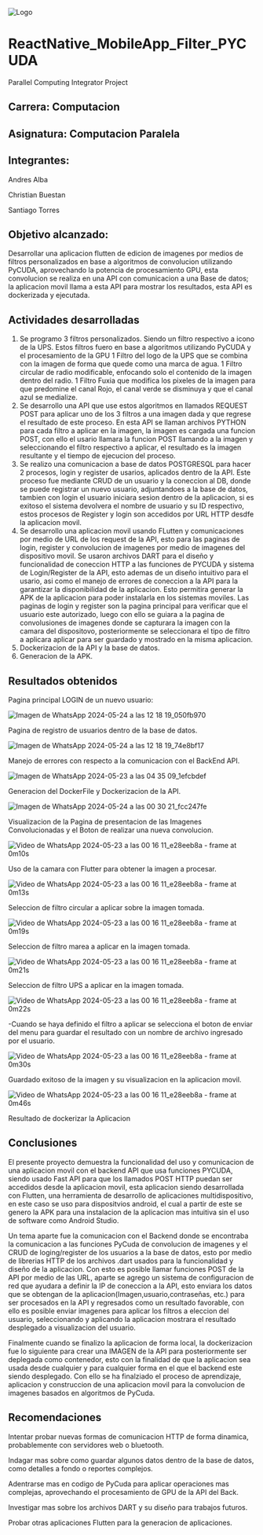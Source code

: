 ![Logo](https://github.com/CosmicAdc/Flutter_MobileApp_Filter_PYCUDA/assets/84852007/12a82279-0ac6-45bc-95a6-76ea53c9eaf6)

# ReactNative_MobileApp_Filter_PYCUDA
 Parallel Computing Integrator Project

 ## Carrera: Computacion

 ## Asignatura: Computacion Paralela

 ## Integrantes:

 Andres Alba
  
 Christian Buestan

 Santiago Torres



 ## Objetivo alcanzado: 
Desarrollar una aplicacion flutten de edicion de imagenes por medios de filtros personalizados en base a algoritmos de convolucion utilizando PyCUDA, aprovechando la potencia de procesamiento GPU, esta convolucion se realiza en una API con comunicacion a una Base de datos; la aplicacion movil llama a esta API para mostrar los resultados, esta API es dockerizada y ejecutada.

## Actividades desarrolladas
1. Se programo 3 filtros personalizados. Siendo un filtro respectivo a icono de la UPS. Estos filtros fuero en base a algoritmos utilizando PyCUDA y el procesamiento de la GPU
   1 Filtro del logo de la UPS que se combina con la imagen de forma que quede como una marca de agua.
   1 Filtro circular de radio modificable, enfocando solo el contenido de la imagen dentro del radio.
   1 Filtro Fuxia que modifica los pixeles de la imagen para que predomine el canal Rojo, el canal verde se disminuya y que el canal azul se medialize.
3. Se desarrollo una API que use estos algoritmos en llamados REQUEST POST para aplicar uno de los 3 filtros a una imagen dada y que regrese el resultado de este proceso.
   En esta API se llaman archivos PYTHON para cada filtro a aplicar en la imagen, la imagen es cargada una funcion POST, con ello el usario llamara la funcion POST llamando a la imagen y seleccionando el filtro respectivo a aplicar, el resultado es la imagen resultante y el tiempo de ejecucion del proceso.
5. Se realizo una comunicacion a base de datos POSTGRESQL para hacer 2 procesos, login y register de usarios, aplicados dentro de la API.
   Este proceso fue mediante CRUD de un usuario y la coneccion al DB, donde se puede registrar un nuevo usuario, adjuntandoes a la base de datos, tambien con login el usuario iniciara sesion dentro de la aplicacion, si es exitoso el sistema devolvera el nombre de usuario y su ID respectivo, estos procesos de Register y login son accedidos por URL HTTP desdfe la aplicacion movil.
7. Se desarrollo una aplicacion movil usando FLutten y comunicaciones por medio de URL de los request de la API, esto para las paginas de login, register y convolucion de imagenes por medio de imagenes del dispositivo movil.
   Se usaron archivos DART para el diseño y funcionalidad de coneccion HTTP a las funciones de PYCUDA y sistema de Login/Register de la API, esto ademas de un diseño intuitivo para el usario, asi como el manejo de errores de coneccion a la API para la garantizar la disponibilidad de la aplicacion. Esto permitira generar la APK de la aplicacion para poder instalarla en los sistemas moviles. Las paginas de login y register son la pagina principal para verificar que el usuario este autorizado, luego con ello se guiara a la pagina de convolusiones de imagenes donde se capturara la imagen con la camara del dispositovo, posteriormente se seleccionara el tipo de filtro a aplicara aplicar para ser guardado y mostrado en la misma aplicacion.
9. Dockerizacion de la API y la base de datos.
10. Generacion de la APK.

## Resultados obtenidos
Pagina principal LOGIN de un nuevo usuario:

![Imagen de WhatsApp 2024-05-24 a las 12 18 19_050fb970](https://github.com/CosmicAdc/Flutter_MobileApp_Filter_PYCUDA/assets/84852007/358f772a-0763-4332-9fa8-b1a9d69be423)

Pagina de registro de usuarios dentro de la base de datos.

![Imagen de WhatsApp 2024-05-24 a las 12 18 19_74e8bf17](https://github.com/CosmicAdc/Flutter_MobileApp_Filter_PYCUDA/assets/84852007/a3457e1e-8e60-45ed-b2ca-27a25081312b)

Manejo de errores con respecto a la comunicacion con el BackEnd API.

![Imagen de WhatsApp 2024-05-23 a las 04 35 09_1efcbdef](https://github.com/CosmicAdc/Flutter_MobileApp_Filter_PYCUDA/assets/84852007/3b477b5a-4268-453f-9ef0-4f6fbadd1908)

Generacion del DockerFile y Dockerizacion de la API.

![Imagen de WhatsApp 2024-05-24 a las 00 30 21_fcc247fe](https://github.com/CosmicAdc/Flutter_MobileApp_Filter_PYCUDA/assets/84852007/726118c7-b3d9-4ef9-b0e9-648d4a1bae56)

Visualizacion de la Pagina de presentacion de las Imagenes Convolucionadas y el Boton de realizar una nueva convolucion.

![Video de WhatsApp 2024-05-23 a las 00 16 11_e28eeb8a - frame at 0m10s](https://github.com/CosmicAdc/Flutter_MobileApp_Filter_PYCUDA/assets/84852007/71ee71a0-c11f-45bf-a28e-71ec2bf1e95f)

Uso de la camara con Flutter para obtener la imagen a procesar.

![Video de WhatsApp 2024-05-23 a las 00 16 11_e28eeb8a - frame at 0m13s](https://github.com/CosmicAdc/Flutter_MobileApp_Filter_PYCUDA/assets/84852007/2ab5689f-c802-4af3-a4a6-b3bf8f303efa)

Seleccion de filtro circular a aplicar sobre la imagen tomada.

![Video de WhatsApp 2024-05-23 a las 00 16 11_e28eeb8a - frame at 0m19s](https://github.com/CosmicAdc/Flutter_MobileApp_Filter_PYCUDA/assets/84852007/59b62d49-cdf7-4878-bf14-9cdc9d7be9be)

Seleccion de filtro marea a aplicar en la imagen tomada.

![Video de WhatsApp 2024-05-23 a las 00 16 11_e28eeb8a - frame at 0m21s](https://github.com/CosmicAdc/Flutter_MobileApp_Filter_PYCUDA/assets/84852007/f0d6b434-b111-4c9c-b427-6fa15f4b2de0)

Seleccion de filtro UPS a aplicar en la imagen tomada.

![Video de WhatsApp 2024-05-23 a las 00 16 11_e28eeb8a - frame at 0m22s](https://github.com/CosmicAdc/Flutter_MobileApp_Filter_PYCUDA/assets/84852007/66d2ffa0-cbe7-4d53-acd1-8434cec77f0b)

-Cuando se haya definido el filtro a aplicar se selecciona el boton de enviar del menu para guardar el resultado con un nombre de archivo ingresado por el usuario.

![Video de WhatsApp 2024-05-23 a las 00 16 11_e28eeb8a - frame at 0m30s](https://github.com/CosmicAdc/Flutter_MobileApp_Filter_PYCUDA/assets/84852007/e2fa85c2-640d-4031-a0ea-81ca4c44eaba)

Guardado exitoso de la imagen y su visualizacion en la aplicacion movil.

![Video de WhatsApp 2024-05-23 a las 00 16 11_e28eeb8a - frame at 0m46s](https://github.com/CosmicAdc/Flutter_MobileApp_Filter_PYCUDA/assets/84852007/b166a75a-8489-4916-81a2-bd11032e2e76)

Resultado de dockerizar la Aplicacion

## Conclusiones 

El presente proyecto demuestra la funcionalidad del uso y comunicacion de una aplicacion movil con el backend API que usa funciones PYCUDA, siendo usado Fast API para que los llamados POST HTTP puedan ser accedidos desde la aplicacion movil, esta aplicacion siendo desarrollada con Flutten, una herramienta de desarrollo de aplicaciones multidispositivo, en este caso se uso para dispositvios android, el cual a partir de este se genero la APK para una instalacion de la aplicacion mas intuitiva sin el uso de software como Android Studio.

Un tema aparte fue la comunicacion con el Backend donde se encontraba la comunicacion a las funciones PyCuda de convolucion de imagenes y el CRUD de loging/register de los usuarios a la base de datos, esto por medio de librerias HTTP de los archivos .dart usados para la funcionalidad y diseño de la aplicacion. Con esto es posible llamar funciones POST de la API por medio de las URL, aparte se agrego un sistema de configuracion de red que ayudara a definir la IP de coneccion a la API, esto enviara los datos que se obtengan de la aplicacion(Imagen,usuario,contraseñas, etc.) para ser procesados en la API y regresados como un resultado favorable, con ello es posible enviar imagenes para aplicar los filtros a eleccion del usuario, seleccionando y aplicando la aplicacion mostrara el resultado desplegado a visualizacion del usuario.

Finalmente cuando se finalizo la aplicacion de forma local, la dockerizacion fue lo siguiente para crear una IMAGEN de la API para posteriormente ser deplegada como contenedor, esto con la finalidad de que la aplicacion sea usada desde cualquier y para cualquier forma en el que el backend este siendo desplegado. Con ello se ha finalziado el proceso de aprendizaje, aplicacion y construccion de una aplicacion movil para la convolucion de imagenes basados en algoritmos de PyCuda. 

## Recomendaciones

Intentar probar nuevas formas de comunicacion HTTP de forma dinamica, probablemente con servidores web o bluetooth.

Indagar mas sobre como guardar algunos datos dentro de la base de datos, como detalles a fondo o reportes complejos.

Adentrarse mas en codigo de PyCuda para aplicar operaciones mas complejas, aprovechando el procesamiento de GPU de la API del Back.

Investigar mas sobre los archivos DART y su diseño para trabajos futuros.

Probar otras aplicaciones Flutten para la generacion de aplicaciones.
